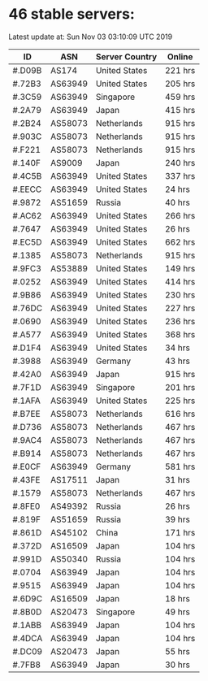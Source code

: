 # 46 stable servers:

Latest update at: Sun Nov 03 03:10:09 UTC 2019

| ID | ASN | Server Country | Online |
| -- | --- | -------------- | ------ |
| #.D09B | AS174 | United States | 221 hrs |
| #.72B3 | AS63949 | United States | 205 hrs |
| #.3C59 | AS63949 | Singapore | 459 hrs |
| #.2A79 | AS63949 | Japan | 415 hrs |
| #.2B24 | AS58073 | Netherlands | 915 hrs |
| #.903C | AS58073 | Netherlands | 915 hrs |
| #.F221 | AS58073 | Netherlands | 915 hrs |
| #.140F | AS9009 | Japan | 240 hrs |
| #.4C5B | AS63949 | United States | 337 hrs |
| #.EECC | AS63949 | United States | 24 hrs |
| #.9872 | AS51659 | Russia | 40 hrs |
| #.AC62 | AS63949 | United States | 266 hrs |
| #.7647 | AS63949 | United States | 26 hrs |
| #.EC5D | AS63949 | United States | 662 hrs |
| #.1385 | AS58073 | Netherlands | 915 hrs |
| #.9FC3 | AS53889 | United States | 149 hrs |
| #.0252 | AS63949 | United States | 414 hrs |
| #.9B86 | AS63949 | United States | 230 hrs |
| #.76DC | AS63949 | United States | 227 hrs |
| #.0690 | AS63949 | United States | 236 hrs |
| #.A577 | AS63949 | United States | 368 hrs |
| #.D1F4 | AS63949 | United States | 34 hrs |
| #.3988 | AS63949 | Germany | 43 hrs |
| #.42A0 | AS63949 | Japan | 915 hrs |
| #.7F1D | AS63949 | Singapore | 201 hrs |
| #.1AFA | AS63949 | United States | 225 hrs |
| #.B7EE | AS58073 | Netherlands | 616 hrs |
| #.D736 | AS58073 | Netherlands | 467 hrs |
| #.9AC4 | AS58073 | Netherlands | 467 hrs |
| #.B914 | AS58073 | Netherlands | 467 hrs |
| #.E0CF | AS63949 | Germany | 581 hrs |
| #.43FE | AS17511 | Japan | 31 hrs |
| #.1579 | AS58073 | Netherlands | 467 hrs |
| #.8FE0 | AS49392 | Russia | 26 hrs |
| #.819F | AS51659 | Russia | 39 hrs |
| #.861D | AS45102 | China | 171 hrs |
| #.372D | AS16509 | Japan | 104 hrs |
| #.991D | AS50340 | Russia | 104 hrs |
| #.0704 | AS63949 | Japan | 104 hrs |
| #.9515 | AS63949 | Japan | 104 hrs |
| #.6D9C | AS16509 | Japan | 18 hrs |
| #.8B0D | AS20473 | Singapore | 49 hrs |
| #.1ABB | AS63949 | Japan | 104 hrs |
| #.4DCA | AS63949 | Japan | 104 hrs |
| #.DC09 | AS20473 | Japan | 55 hrs |
| #.7FB8 | AS63949 | Japan | 30 hrs |

